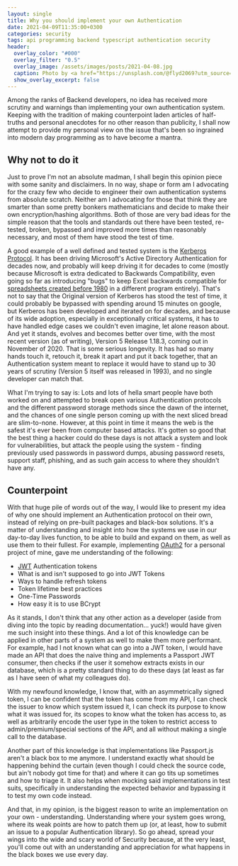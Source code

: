 ```yaml
---
layout: single
title: Why you should implement your own Authentication
date: 2021-04-09T11:35:00+0300
categories: security
tags: api programming backend typescript authentication security
header:
  overlay_color: "#000"
  overlay_filter: "0.5"
  overlay_image: /assets/images/posts/2021-04-08.jpg
  caption: Photo by <a href="https://unsplash.com/@flyd2069?utm_source=unsplash&utm_medium=referral&utm_content=creditCopyText">FLY:D</a> on <a href="https://unsplash.com/s/photos/lock?utm_source=unsplash&utm_medium=referral&utm_content=creditCopyText">Unsplash</a>
  show_overlay_excerpt: false
---
```


Among the ranks of Backend developers, no idea has received more scrutiny and warnings than implementing your own authentication system. Keeping with the tradition of making counterpoint laden articles of half-truths and personal anecdotes for no other reason than publicity, I shall now attempt to provide my personal view on the issue that's been so ingrained into modern day programming as to have become a mantra.

## Why not to do it

Just to prove I'm not an absolute madman, I shall begin this opinion piece with some sanity and disclaimers. In no way, shape or form am I advocating for the crazy few who decide to engineer their own authentication systems from absolute scratch. Neither am I advocating for those that think they are smarter than some pretty bonkers mathematicians and decide to make their own encryption/hashing algorithms. Both of those are very bad ideas for the simple reason that the tools and standards out there have been tested, re-tested, broken, bypassed and improved more times than reasonably necessary, and most of them have stood the test of time.

A good example of a well defined and tested system is the [Kerberos Protocol](https://en.wikipedia.org/wiki/Kerberos_(protocol)). It has been driving Microsoft's Active Directory Authentication for decades now, and probably will keep driving it for decades to come (mostly because Microsoft is extra dedicated to Backwards Compatibility, even going so far as introducing "bugs" to keep Excel backwards compatible for [spreadsheets created before 1980](https://en.wikipedia.org/wiki/Bug_compatibility#:~:text=Microsoft%20Excel%20has%20always%20had,Lotus%201%2D2%2D3.) in a different program entirely). That's not to say that the Original version of Kerberos has stood the test of time, it could probably be bypassed with spending around 15 minutes on google, but Kerberos has been developed and iterated on for decades, and because of its wide adoption, especially in exceptionally critical systems, it has to have handled edge cases we couldn't even imagine, let alone reason about. And yet it stands, evolves and becomes better over time, with the most recent version (as of writing), Version 5 Release 1.18.3, coming out in November of 2020. That is some serious longevity. It has had so many hands touch it, retouch it, break it apart and put it back together, that an Authentication system meant to replace it would have to stand up to 30 years of scrutiny (Version 5 itself was released in 1993), and no single developer can match that.

What I'm trying to say is: Lots and lots of hella smart people have both worked on and attempted to break open various Authentication protocols and the different password storage methods since the dawn of the internet, and the chances of one single person coming up with the next sliced bread are slim-to-none. However, at this point in time it means the web is the safest it's ever been from computer based attacks. It's gotten so good that the best thing a hacker could do these days is not attack a system and look for vulnerabilities, but attack the people using the system - finding previously used passwords in password dumps, abusing password resets, support staff, phishing, and as such gain access to where they shouldn't have any.

## Counterpoint

With that huge pile of words out of the way, I would like to present my idea of why one should implement an Authentication protocol on their own, instead of relying on pre-built packages and black-box solutions. It's a matter of understanding and insight into how the systems we use in our day-to-day lives function, to be able to build and expand on them, as well as use them to their fullest. For example, implementing [OAuth2](https://tools.ietf.org/html/rfc6749) for a personal project of mine, gave me understanding of the following:

- [JWT](https://jwt.io/) Authentication tokens
- What is and isn't supposed to go into JWT Tokens
- Ways to handle refresh tokens
- Token lifetime best practices
- One-Time Passwords
- How easy it is to use BCrypt

As it stands, I don't think that any other action as a developer (aside from diving into the topic by reading documentation... yuck!) would have given me such insight into these things. And a lot of this knowledge can be applied in other parts of a system as well to make them more performant. For example, had I not known what can go into a JWT token, I would have made an API that does the naive thing and implements a Passport JWT consumer, then checks if the user it somehow extracts exists in our database, which is a pretty standard thing to do these days (at least as far as I have seen of what my colleagues do).

With my newfound knowledge, I know that, with an asymmetrically signed token, I can be confident that the token has come from my API, I can check the issuer to know which system issued it, I can check its purpose to know what it was issued for, its scopes to know what the token has access to, as well as arbitrarily encode the user type in the token to restrict access to admin/premium/special sections of the API, and all without making a single call to the database.

Another part of this knowledge is that implementations like Passport.js aren't a black box to me anymore. I understand exactly what should be happening behind the curtain (even though I could check the source code, but ain't nobody got time for that) and where it can go tits up sometimes and how to triage it. It also helps when mocking said implementations in test suits, specifically in understanding the expected behavior and bypassing it to test my own code instead.

And that, in my opinion, is the biggest reason to write an implementation on your own - understanding. Understanding where your system goes wrong, where its weak points are how to patch them up (or, at least, how to submit an issue to a popular Authentication library). So go ahead, spread your wings into the wide and scary world of Security because, at the very least, you'll come out with an understanding and appreciation for what happens in the black boxes we use every day.
